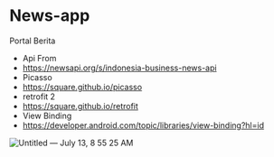 # News-app
Portal Berita 

 - Api From
 - https://newsapi.org/s/indonesia-business-news-api
 - Picasso 
 - https://square.github.io/picasso
 - retrofit 2
 - https://square.github.io/retrofit
 - View Binding
 - https://developer.android.com/topic/libraries/view-binding?hl=id

![Untitled — July 13, 8 55 25 AM](https://user-images.githubusercontent.com/59316805/125737200-8e316c80-f507-4bb8-b068-773908fd136d.png)

